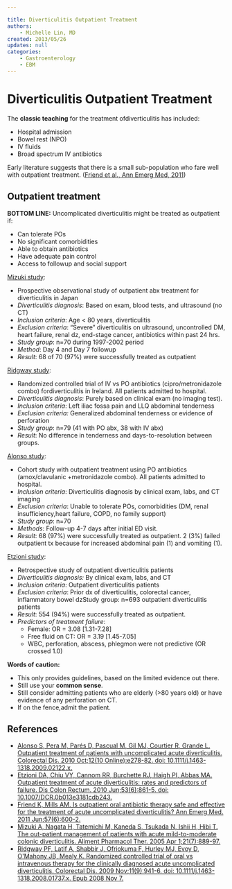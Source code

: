 ```yaml
---

title: Diverticulitis Outpatient Treatment
authors:
    - Michelle Lin, MD
created: 2013/05/26
updates: null
categories:
    - Gastroenterology
    - EBM
---
```


# Diverticulitis Outpatient Treatment

The **classic teaching** for the treatment ofdiverticulitis has included:

-   Hospital admission
-   Bowel rest (NPO)
-   IV fluids
-   Broad spectrum IV antibiotics

Early literature suggests that there is a small sub-population who fare well with outpatient treatment. ([Friend et al., Ann Emerg Med, 2011](https://www.ncbi.nlm.nih.gov/pubmed/?term=21770056))

## Outpatient treatment

**BOTTOM LINE:** Uncomplicated diverticulitis might be treated as outpatient if:

-   Can tolerate POs
-   No significant comorbidities
-   Able to obtain antibiotics
-   Have adequate pain control
-   Access to followup and social support 

[Mizuki study](https://www.ncbi.nlm.nih.gov/pubmed/?term=￼￼15801924):

-   Prospective observational study of outpatient abx treatment for diverticulitis in Japan 
-   _Diverticulitis diagnosis_: Based on exam, blood tests, and ultrasound (no CT) 
-   _Inclusion criteria_: Age &lt; 80 years, diverticulitis
-   _Exclusion criteria_: “Severe” diverticulitis on ultrasound, uncontrolled DM, heart failure, renal dz, end-stage cancer, antibiotics within past 24 hrs. 
-   _Study group_: n=70 during 1997-2002 period
-   _Method_: Day 4 and Day 7 followup
-   _Result_: 68 of 70 (97%) were successfully treated as outpatient 

[Ridgway study](https://www.ncbi.nlm.nih.gov/pubmed/?term=￼19016815):

-   Randomized controlled trial of IV vs PO antibiotics (cipro/metronidazole combo) fordiverticulitis in Ireland. All patients admitted to hospital.
-   _Diverticulitis diagnosis_: Purely based on clinical exam (no imaging test).
-   _Inclusion criteria_: Left iliac fossa pain and LLQ abdominal tenderness
-   _Exclusion criteria:_ Generalized abdominal tenderness or evidence of perforation 
-   _Study group_: n=79 (41 with PO abx, 38 with IV abx)
-   _Result_: No difference in tenderness and days-to-resolution between groups. 

[Alonso study](https://www.ncbi.nlm.nih.gov/pubmed/?term=￼￼19906059):

-   Cohort study with outpatient treatment using PO antibiotics (amox/clavulanic +metronidazole combo). All patients admitted to hospital.
-   _Inclusion criteria_: Diverticulitis diagnosis by clinical exam, labs, and CT imaging 
-   _Exclusion criteria_: Unable to tolerate POs, comorbidities (DM, renal insufficiency,heart failure, COPD, no family support)
-   _Study group_: n=70
-   _Methods_: Follow-up 4-7 days after initial ED visit.
-   _Result_: 68 (97%) were successfully treated as outpatient. 2 (3%) failed outpatient tx because for increased abdominal pain (1) and vomiting (1). 

[Etzioni study](https://www.ncbi.nlm.nih.gov/pubmed/?term=￼￼19906059):

-   Retrospective study of outpatient diverticulitis patients
-   _Diverticulitis diagnosis:_ By clinical exam, labs, and CT
-   _Inclusion criteria_: Outpatient diverticulitis patients
-   _Exclusion criteria_: Prior dx of diverticulitis, colorectal cancer, inflammatory bowel dzStudy group: n=693 outpatient diverticulitis patients
-   _Result_: 554 (94%) were successfully treated as outpatient.
-   _Predictors of treatment failure_:
    -   Female: OR = 3.08 [1.31-7.28]
    -   Free fluid on CT: OR = 3.19 [1.45-7.05]
    -   WBC, perforation, abscess, phlegmon were not predictive (OR crossed 1.0)

**Words of caution:** 

-   This only provides guidelines, based on the limited evidence out there. 
-   Still use your **common sense**. 
-   Still consider admitting patients who are elderly (>80 years old) or have evidence of any perforation on CT. 
-   If on the fence,admit the patient.

## References

-   [Alonso S, Pera M, Parés D, Pascual M, Gil MJ, Courtier R, Grande L. Outpatient treatment of patients with uncomplicated acute diverticulitis. Colorectal Dis. 2010 Oct;12(10 Online):e278-82. doi: 10.1111/j.1463-1318.2009.02122.x.](https://www.ncbi.nlm.nih.gov/pubmed/?term=￼￼19906059)
-   [Etzioni DA, Chiu VY, Cannom RR, Burchette RJ, Haigh PI, Abbas MA. Outpatient treatment of acute diverticulitis: rates and predictors of failure. Dis Colon Rectum. 2010 Jun;53(6):861-5. doi: 10.1007/DCR.0b013e3181cdb243.](https://www.ncbi.nlm.nih.gov/pubmed/?term=￼￼19906059)
-   [Friend K, Mills AM. Is outpatient oral antibiotic therapy safe and effective for the treatment of acute uncomplicated diverticulitis? Ann Emerg Med. 2011 Jun;57(6):600-2.](https://www.ncbi.nlm.nih.gov/pubmed/?term=21770056)
-   [Mizuki A, Nagata H, Tatemichi M, Kaneda S, Tsukada N, Ishii H, Hibi T. The out-patient management of patients with acute mild-to-moderate colonic diverticulitis. Aliment Pharmacol Ther. 2005 Apr 1;21(7):889-97.](https://www.ncbi.nlm.nih.gov/pubmed/?term=￼￼15801924)
-   [Ridgway PF, Latif A, Shabbir J, Ofriokuma F, Hurley MJ, Evoy D, O'Mahony JB, Mealy K. Randomized controlled trial of oral vs intravenous therapy for the clinically diagnosed acute uncomplicated diverticulitis. Colorectal Dis. 2009 Nov;11(9):941-6. doi: 10.1111/j.1463-1318.2008.01737.x. Epub 2008 Nov 7.](https://www.ncbi.nlm.nih.gov/pubmed/?term=￼19016815)
